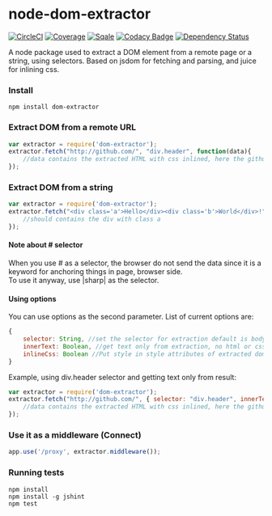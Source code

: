 node-dom-extractor
==================
[![CircleCI](https://circleci.com/gh/dial-once/node-dom-extractor/tree/master.svg?style=svg)](https://circleci.com/gh/dial-once/node-dom-extractor/tree/master)
[![Coverage](http://badges.dialonce.io/?resource=node-dom-extractor&metrics=coverage)](http://sonar.dialonce.io/overview/coverage?id=node-dom-extractor)
[![Sqale](http://badges.dialonce.io/?resource=node-dom-extractor&metrics=sqale_rating)](http://sonar.dialonce.io/overview/debt?id=node-dom-extractor)
[![Codacy Badge](https://img.shields.io/codacy/3e4f92342e704e48a14f24b235c94935.svg)](https://www.codacy.com/public/dialonce/node-dom-extractor)
[![Dependency Status](https://david-dm.org/dial-once/node-dom-extractor.svg)](https://david-dm.org/dial-once/node-dom-extractor)


A node package used to extract a DOM element from a remote page or a string, using selectors. Based on jsdom for fetching and parsing, and juice for inlining css.

### Install

    npm install dom-extractor

### Extract DOM from a remote URL
```js
var extractor = require('dom-extractor');
extractor.fetch("http://github.com/", "div.header", function(data){
	//data contains the extracted HTML with css inlined, here the github header
});
```

### Extract DOM from a string
```js
var extractor = require('dom-extractor');
extractor.fetch("<div class='a'>Hello</div><div class='b'>World</div>!", ".a", function(data){
	//should contains the div with class a
});
```

#### Note about # selector
When you use # as a selector, the browser do not send the data since it is a keyword for anchoring things in page, browser side.  
To use it anyway, use |sharp| as the selector.

#### Using options
You can use options as the second parameter. List of current options are:

```js
{
	selector: String, //set the selector for extraction default is body
	innerText: Boolean, //get text only from extraction, no html or css default is false
	inlineCss: Boolean //Put style in style attributes of extracted dom default is true
}
```

Example, using div.header selector and getting text only from result:
```js
var extractor = require('dom-extractor');
extractor.fetch("http://github.com/", { selector: "div.header", innerText: true }, function(data){
	//data contains the extracted HTML with css inlined, here the github header
});
```

### Use it as a middleware (Connect)
```js
app.use('/proxy', extractor.middleware());
```

### Running tests
```
npm install
npm install -g jshint
npm test
```
